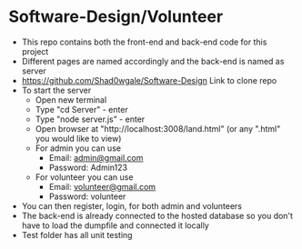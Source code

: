 # Software-Design/Volunteer

- This repo contains both the front-end and back-end code for this project
- Different pages are named accordingly and the back-end is named as server
- https://github.com/Shad0wgale/Software-Design Link to clone repo
- To start the server
    - Open new terminal
    - Type "cd Server" - enter
    - Type "node server.js" - enter
    - Open browser at "http://localhost:3008/land.html" (or any ".html" you would like to view)
    - For admin you can use
        - Email: admin@gmail.com
        - Password: Admin123
    - For volunteer you can use
        - Email: volunteer@gmail.com
        - Password: volunteer
- You can then register, login, for both admin and volunteers
- The back-end is already connected to the hosted database so you don't have to load the dumpfile and connected it locally
- Test folder has all unit testing